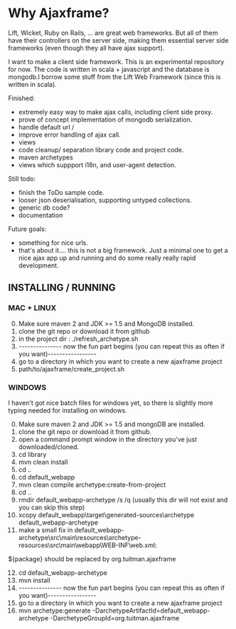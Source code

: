 # Why Ajaxframe?

Lift, Wicket, Ruby on Rails, ... are great web frameworks. But all of them have their controllers on the server side, making them essential server side frameworks (even though they all have ajax support).

I want to make a client side framework. This is an experimental repository for now. The code is written in scala + javascript and the database is mongodb.I borrow some stuff from the Lift Web Framework (since this is written in scala). 

Finished:
* extremely easy way to make ajax calls, including client side proxy.
* prove of concept implementation of mongodb serialization.
* handle default url /
* improve error handling of ajax call.
* views
* code cleanup/ separation library code and project code.
* maven archetypes
* views which suppport i18n, and user-agent detection.


Still todo:
* finish the ToDo sample code.
* looser json deserialisation, supporting untyped collections.
* generic db code?
* documentation
 
Future goals:
* something for nice urls.
* that's about it.... this is not a big framework. Just a minimal one to get a nice ajax app up and running and do some really really rapid development.


## INSTALLING / RUNNING


### MAC + LINUX


0. Make sure maven 2 and JDK >= 1.5 and MongoDB installed.
1. clone the git repo or download it from github
2. in the project dir : ./refresh_archetype.sh
3. --------------- now the fun part begins (you can repeat this as often if you want)----------------- 
4. go to a directory in which you want to create a new ajaxframe project
5. path/to/ajaxframe/create_project.sh 

### WINDOWS

I haven't got nice batch files for windows yet, so there is slightly more typing needed for installing on windows.

0. Make sure maven 2 and JDK >= 1.5 and mongoDB are installed.
1. clone the git repo or download it from github.
2. open a command prompt window in the directory you've just downloaded/cloned.
3. cd library
4. mvn clean install
5. cd ..
6. cd default_webapp
7. mvn clean compile archetype:create-from-project 
8. cd ..
9. rmdir default_webapp-archetype /s /q (usually this dir will not exist and you can skip this step)
10. xcopy default_webapp\target\generated-sources\archetype default_webapp-archetype
11. make a small fix in default_webapp-archetype\src\main\resources\archetype-resources\src\main\webapp\WEB-INF\web.xml: 

 ${package} should be replaced by org.tuitman.ajaxframe

12. cd default_webapp-archetype
13. mvn install
14. --------------- now the fun part begins (you can repeat this as often if you want)----------------- 
15. go to a directory in which you want to create a new ajaxframe project
16. mvn archetype:generate -DarchetypeArtifactId=default_webapp-archetype -DarchetypeGroupId=org.tuitman.ajaxframe 
